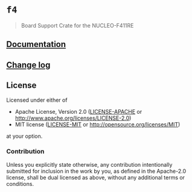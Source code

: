 # `f4`

> Board Support Crate for the NUCLEO-F411RE

[NUCLEO-F411RE]: http://www.st.com/en/evaluation-tools/nucleo-f411re.html

## [Documentation](https://docs.rs/f3)

## [Change log](CHANGELOG.md)

## License

Licensed under either of

- Apache License, Version 2.0 ([LICENSE-APACHE](LICENSE-APACHE) or
  http://www.apache.org/licenses/LICENSE-2.0)
- MIT license ([LICENSE-MIT](LICENSE-MIT) or http://opensource.org/licenses/MIT)

at your option.

### Contribution

Unless you explicitly state otherwise, any contribution intentionally submitted
for inclusion in the work by you, as defined in the Apache-2.0 license, shall be
dual licensed as above, without any additional terms or conditions.
